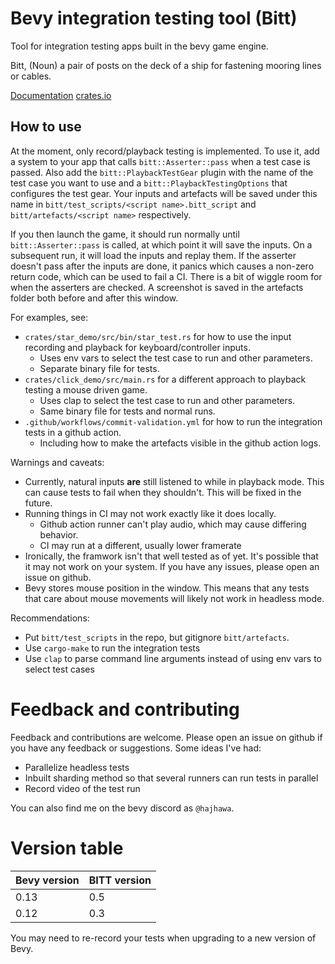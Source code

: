# Bevy integration testing tool (Bitt)

Tool for integration testing apps built in the bevy game engine.

Bitt, (Noun) a pair of posts on the deck of a ship for fastening mooring lines or cables.

[Documentation](https://docs.rs/bitt/) [crates.io](https://crates.io/crates/bitt)

## How to use

At the moment, only record/playback testing is implemented. To use it, add a system to your app that calls
`bitt::Asserter::pass` when a test case is passed. Also add the `bitt::PlaybackTestGear` plugin with the
name of the test case you want to use and a `bitt::PlaybackTestingOptions` that configures the test gear.
Your inputs and artefacts will be saved under this name in
`bitt/test_scripts/<script name>.bitt_script` and `bitt/artefacts/<script name>` respectively.

If you then launch the game, it should run normally until `bitt::Asserter::pass` is called, at which point
it will save the inputs. On a subsequent run, it will load the inputs and replay them. If the asserter doesn't
pass after the inputs are done, it panics which causes a non-zero return code, which can be used to fail a CI.
There is a bit of wiggle room for when the asserters are checked. A screenshot is saved in the artefacts folder
both before and after this window.

For examples, see:

- `crates/star_demo/src/bin/star_test.rs` for how to use the input recording and playback for keyboard/controller inputs.
  - Uses env vars to select the test case to run and other parameters.
  - Separate binary file for tests.
- `crates/click_demo/src/main.rs` for a different approach to playback testing a mouse driven game.
  - Uses clap to select the test case to run and other parameters.
  - Same binary file for tests and normal runs.
- `.github/workflows/commit-validation.yml` for how to run the integration tests in a github action.
    - Including how to make the artefacts visible in the github action logs.

Warnings and caveats:

- Currently, natural inputs **are** still listened to while in playback mode. This can cause tests to fail when
  they shouldn't. This will be fixed in the future.
- Running things in CI may not work exactly like it does locally.
  - Github action runner can't play audio, which may cause differing behavior.
  - CI may run at a different, usually lower framerate
- Ironically, the framwork isn't that well tested as of yet. It's possible that it may not work on your system.
  If you have any issues, please open an issue on github.
- Bevy stores mouse position in the window. This means that any tests that care about mouse movements will likely
  not work in headless mode.

Recommendations:

- Put `bitt/test_scripts` in the repo, but gitignore `bitt/artefacts`.
- Use `cargo-make` to run the integration tests
- Use `clap` to parse command line arguments instead of using env vars to select test cases

# Feedback and contributing

Feedback and contributions are welcome. Please open an issue on github if you have any feedback or suggestions. Some ideas I've had:

- Parallelize headless tests
- Inbuilt sharding method so that several runners can run tests in parallel
- Record video of the test run

You can also find me on the bevy discord as `@hajhawa`.

# Version table

| Bevy version | BITT version |
| ------------ | ------------ |
| 0.13         | 0.5          |
| 0.12         | 0.3          |

You may need to re-record your tests when upgrading to a new version of Bevy.
